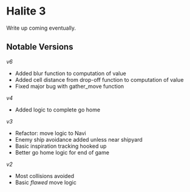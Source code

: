 # Halite 3
Write up coming eventually.

## Notable Versions

*v6*
* Added blur function to computation of value
* Added cell distance from drop-off function to computation of value
* Fixed major bug with gather_move function

*v4*
* Added logic to complete go home 

*v3* 
* Refactor: move logic to Navi
* Enemy ship avoidance added unless near shipyard
* Basic inspiration tracking hooked up
* Better go home logic for end of game

*v2* 
* Most collisions avoided
* Basic _flawed_ move logic
